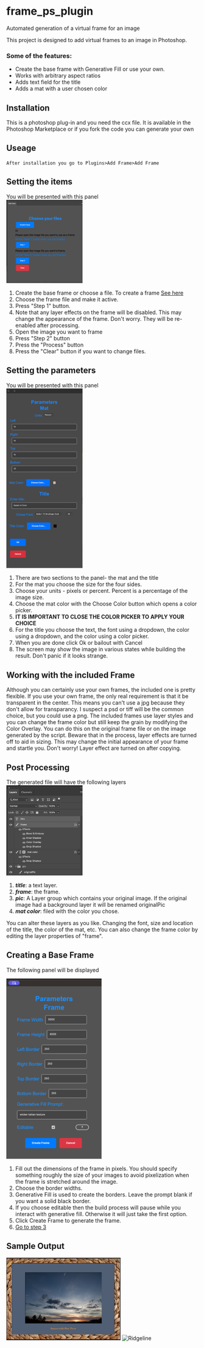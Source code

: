 # frame_ps_plugin
Automated generation of a virtual frame for an image

This project is designed to add virtual frames to an image in Photoshop.

### Some of the features:
* Create the base frame with Generative Fill or use your own.
* Works with arbitrary aspect ratios
* Adds text field for the title
* Adds a mat with a user chosen color

## Installation
  This is a photoshop plug-in and you need the ccx file.
  It is available in the Photoshop Marketplace or if you fork the code you can generate your own

## Useage
    After installation you go to Plugins>Add Frame>Add Frame

## Setting the items
  You will be presented with this panel  
     <img alt="Choose Files" src="assets/choosefiles.png" width="200">
1. Create the base frame or choose a file. To create a frame [See here](#Creating-a-Base-Frame)  
1. Choose the frame file and make it active.
2. Press "Step 1" button.
3. Note that any layer effects on the frame will be disabled. This may change the appearance of the frame. Don't worry. They will be re-enabled after processing.
3. Open the image you want to frame
4. Press "Step 2" button
5. Press the "Process" button
6. Press the "Clear" button if you want to change files.

## Setting the parameters
  You will be presented with this panel  
    <img src="assets/parameters.png" alt="Choose Parameters" width="200">
1. There are two sections to the panel- the mat and the title
2. For the mat you choose the size for the four sides.
3. Choose your units - pixels or percent. Percent is a percentage of the image size.
4. Choose the mat color with the Choose Color button which opens a color picker.
5. **IT IS IMPORTANT TO CLOSE THE COLOR PICKER TO APPLY YOUR CHOICE**
6. For the title you choose the text, the font using a dropdown, the color using a dropdown, and the color using a color picker.
7. When you are done click Ok or bailout with Cancel
8. The screen may show the image in various states while building the result. Don't panic if it looks strange.


## Working with the included Frame
Although you can certainly use your own frames, the included one is pretty flexible. If you use your own frame, the only real requirement is that it be transparent in the center. This means you can't use a jpg because they don't allow for transparancy. I suspect a psd or tiff will be the common choice, but you could use a png. The included frames use layer styles and you can change the frame color but still keep the grain by modifying the Color Overlay. You can do this on the original frame file or on the image generated by the script. Beware that in the process, layer effects are turned off to aid in sizing. This may change the initial appearance of your frame and startle you. Don't worry! Layer effect are turned on after copying. 

## Post Processing
  The generated file will have the following layers  
    <img src="assets/layers.png" alt="Layers" width="200">
1. **_title_**: a text layer.
2. **_frame_**: the frame.
3. **_pic_**: A Layer group which contains your original image. If the original image had a background layer it will be renamed originalPic
4. **_mat color_**: filed with the color you chose.

You can alter these layers as you like. Changing the font, size and location of the title, the color of the mat, etc. You can also change the frame color by editing the layer properties of "frame".

## Creating a Base Frame
  The following panel will be displayed

  <img src="assets/createframe.png" alt="Create" width="250">

1. Fill out the dimensions of the frame in pixels. You should specify something roughly the size of your images to avoid pixelization when the frame is stretched around the image.
2. Choose the border widths.
3. Generative Fill is used to create the borders. Leave the prompt blank if you want a solid black border.
4. If you choose editable then the build process will pause while you interact with generative fill. Otherwise it will just take the first option.
5. Click Create Frame to generate the frame.
6. [Go to step 3](#setting-the-items)


## Sample Output

<img src="assets/sample1.jpg" alt="Sample" width="300">

<img src="assets/ridgeline.jpg" alt="Ridgeline" width="300">